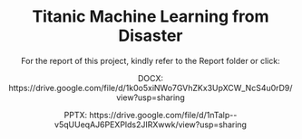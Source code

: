 <h1 align='center'>Titanic Machine Learning from Disaster</h1>
<p align='center'>For the report of this project, kindly refer to the Report folder or click:</p>
<p align='center'>DOCX: https://drive.google.com/file/d/1k0o5xiNWo7GVhZKx3UpXCW_NcS4u0rD9/view?usp=sharing</p>
<p align='center'>PPTX: https://drive.google.com/file/d/1nTalp--v5qUUeqAJ6PEXPlds2JIRXwwk/view?usp=sharing</p>
